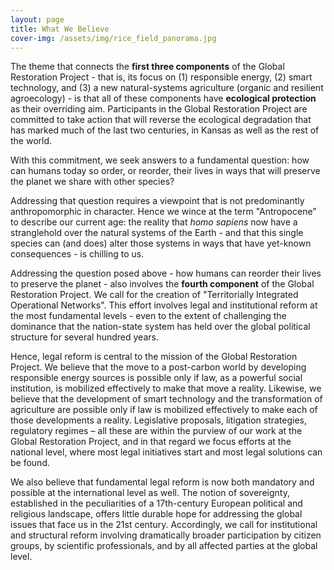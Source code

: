 ```yaml
---
layout: page
title: What We Believe
cover-img: /assets/img/rice_field_panorama.jpg
---
```


The theme that connects the **first three components** of the Global Restoration Project - that is, its focus on (1) responsible energy, (2) smart technology, and (3) a new natural-systems agriculture (organic and resilient agroecology) - is that all of these components have **ecological protection** as their overriding aim.  Participants in the Global Restoration Project are committed to take action that will reverse the ecological degradation that has marked much of the last two centuries, in Kansas as well as the rest of the world.  

With this commitment, we seek answers to a fundamental question: how can humans today so order, or reorder, their lives in ways that will preserve the planet we share with other species?

Addressing that question requires a viewpoint that is not predominantly anthropomorphic in character.  Hence we wince at the term "Antropocene" to describe our current age: the reality that *homo sapiens* now have a stranglehold over the natural systems of the Earth - and that this single species can (and does) alter those systems in ways that have yet-known consequences - is chilling to us. 

Addressing the question posed above - how humans can reorder their lives to preserve the planet - also involves the **fourth component** of the Global Restoration Project.  We call for the creation of "Territorially Integrated Operational Networks".  This effort involves legal and institutional reform at the most fundamental levels - even to the extent of challenging the dominance that the nation-state system has held over the global political structure for several hundred years. 

Hence, legal reform is central to the mission of the Global Restoration Project.  We believe that the move to a post-carbon world by developing responsible energy sources is possible only if law, as a powerful social institution, is mobilized effectively to make that move a reality.  Likewise, we believe that the development of smart technology and the transformation of agriculture are possible only if law is mobilized effectively to make each of those developments a reality.  Legislative proposals, litigation strategies, regulatory regimes – all these are within the purview of our work at the Global Restoration Project, and in that regard we focus efforts at the national level, where most legal initiatives start and most legal solutions can be found.

We also believe that fundamental legal reform is now both mandatory and possible at the international level as well.  The notion of sovereignty, established in the peculiarities of a 17th-century European political and religious landscape, offers little durable hope for addressing the global issues that face us in the 21st century.  Accordingly, we call for institutional and structural reform involving dramatically broader participation by citizen groups, by scientific professionals, and by all affected parties at the global level.
